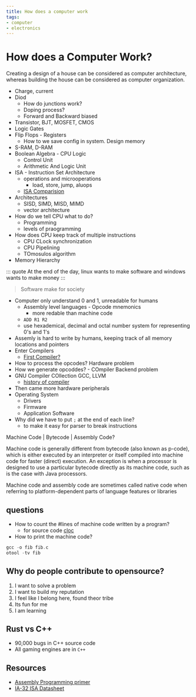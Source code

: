```yaml
---
title: How does a computer work
tags:
- computer
- electronics
---
```


# How does a Computer Work?

<TagLinks />

Creating a design of a house can be considered as computer architecture,
whereas building the house can be considered as computer organization.

* Charge, current
* Diod
  * How do junctions work?
  * Doping process?
  * Forward and Backward biased
* Transistor, BJT, MOSFET, CMOS
* Logic Gates
* Flip Flops - Registers
  * How to we save config in system. Design memory
* S-RAM, D-RAM
* Boolean Algebra - CPU Logic
  * Control Unit
  * Arithmetic And Logic Unit
* ISA - Instruction Set Architecture
  * operations and microoperations
    * load, store, jump, aluops
  * [ISA Comparision](https://en.wikipedia.org/wiki/Comparison_of_instruction_set_architectures)
* Architectures
  * SISD, SIMD, MISD, MIMD
  * vector architecture
* How do we tell CPU what to do?
  * Programming
  * levels of praogramming
* How does CPU keep track of multiple instructions
  * CPU CLock synchronization
  * CPU Pipelining
  * TOmosulos algorithm
* Memory Hierarchy

::: quote
At the end of the day, linux wants to make software and windows wants to make money
:::

> Software make for society

* Computer only understand 0 and 1, unreadable for humans
  * Assembly level languages - Opcode mnemonics
    * more redable than machine code
  * `ADD R1 R2`
  * use hexademical, decimal and octal number system for representing 0's and 1's
* Assemly is hard to write by humans, keeping track of all memory locations and pointers
* Enter Compilers
  * [First Compiler?](https://stackoverflow.com/questions/1653649/how-was-the-first-compiler-written)
* How to process the opcodes? Hardware problem
* How we generate opcoddes? - COmpiler Backend problem
* GNU Compiler COllection GCC, LLVM
  * [history of compiler](https://en.wikipedia.org/wiki/History_of_compiler_construction#:~:text=The%20first%20practical%20compiler%20was,modern%20notion%20of%20a%20compiler.)
* Then came more hardware peripherals
* Operating System
  * Drivers
  * Firmware
  * Application Software
* Why did we have to put `;` at the end of each line?
  * to make it easy for parser to break instructions

Machine Code | Bytecode | Assembly Code?

Machine code is generally different from bytecode (also known as p-code), which is either executed by an interpreter or itself compiled into machine code for faster (direct) execution. An exception is when a processor is designed to use a particular bytecode directly as its machine code, such as is the case with Java processors.

Machine code and assembly code are sometimes called native code when referring to platform-dependent parts of language features or libraries

## questions

* How to count the #lines of machine code written by a program?
  * for source code [cloc](https://github.com/AlDanial/cloc)
* How to print the machine code?

```c
gcc -o fib fib.c
otool -tv fib
```

## Why do people contribute to opensource?

1. I want to solve a problem
2. I want to build my reputation
3. I feel like I belong here, found theor tribe
4. Its fun for me
5. I am learning

## Rust vs C++

* 90,000 bugs in C++ source code
* All gaming engines are in `C++`



## Resources

* [Assembly Programming primer](https://www.nayuki.io/page/a-fundamental-introduction-to-x86-assembly-programming)
* [IA-32 ISA Datasheet](https://www.intel.com/content/dam/www/public/us/en/documents/manuals/64-ia-32-architectures-software-developer-instruction-set-reference-manual-325383.pdf)

<Footer />
